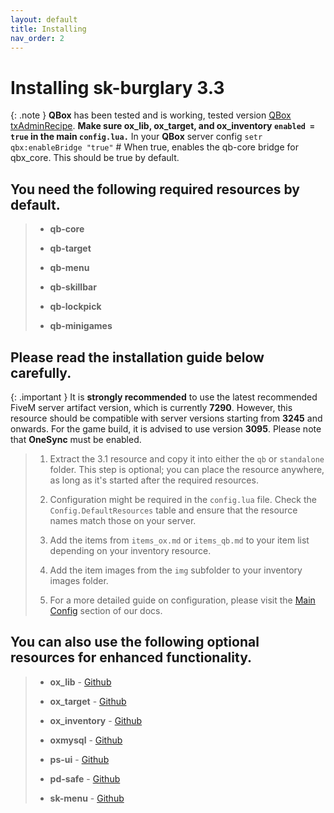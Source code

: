 ```yaml
---
layout: default
title: Installing
nav_order: 2
---
```


# Installing sk-burglary 3.3

{: .note }
**QBox** has been tested and is working, tested version [QBox txAdminRecipe](https://github.com/Qbox-project/txAdminRecipe/blob/main/qbox.yaml).
**Make sure ox_lib, ox_target, and ox_inventory `enabled = true` in the main `config.lua.`**
In your **QBox** server config `setr qbx:enableBridge "true"` # When true, enables the qb-core bridge for qbx_core. This should be true by default.

## You need the following required resources by default.

> - **qb-core**
> 
> - **qb-target**
>
> - **qb-menu**
>
> - **qb-skillbar**
>
> - **qb-lockpick**
>
> - **qb-minigames**

## Please read the installation guide below carefully.

{: .important }
It is **strongly recommended** to use the latest recommended FiveM server artifact version, which is currently **7290**. However, this resource should be compatible with server versions starting from **3245** and onwards. For the game build, it is advised to use version **3095**. Please note that **OneSync** must be enabled.

> 1. Extract the 3.1 resource and copy it into either the `qb` or `standalone` folder. This step is optional; you can place the resource anywhere, as long as it's started after the required resources.
>
> 2. Configuration might be required in the `config.lua` file. Check the `Config.DefaultResources` table and ensure that the resource names match those on your server.
>
> 3. Add the items from `items_ox.md` or `items_qb.md` to your item list depending on your inventory resource.
>
> 4. Add the item images from the `img` subfolder to your inventory images folder.
>
> 5. For a more detailed guide on configuration, please visit the [Main Config](https://mknzz.github.io/burglary-docs/config.html#configuring-sk-burglary-31) section of our docs.

## You can also use the following optional resources for enhanced functionality.

> - **ox_lib** - [Github](https://github.com/overextended/ox_lib)
>
> - **ox_target** - [Github](https://github.com/overextended/ox_target)
>
> - **ox_inventory** - [Github](https://github.com/overextended/ox_inventory)
>
> - **oxmysql** - [Github](https://github.com/overextended/oxmysql)
>
> - **ps-ui** - [Github](https://github.com/Project-Sloth/ps-ui)
>
> - **pd-safe** - [Github](https://github.com/VHall1/pd-safe)
>
> - **sk-menu** - [Github](https://github.com/mknzz/sk-menu)
>
